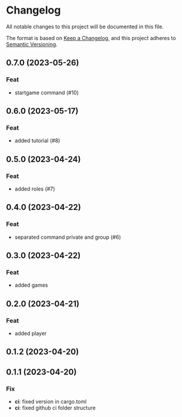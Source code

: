 # Changelog

All notable changes to this project will be documented in this file.

The format is based on [Keep a Changelog](https://keepachangelog.com/en/1.0.0/),
and this project adheres to [Semantic Versioning](https://semver.org/spec/v2.0.0.html).

## 0.7.0 (2023-05-26)

### Feat

- startgame command (#10)

## 0.6.0 (2023-05-17)

### Feat

- added tutorial (#8)

## 0.5.0 (2023-04-24)

### Feat

- added roles (#7)

## 0.4.0 (2023-04-22)

### Feat

- separated command private and group (#6)

## 0.3.0 (2023-04-22)

### Feat

- added games

## 0.2.0 (2023-04-21)

### Feat

- added player

## 0.1.2 (2023-04-20)

## 0.1.1 (2023-04-20)

### Fix

- **ci**: fixed version in cargo.toml
- **ci**: fixed github ci folder structure
